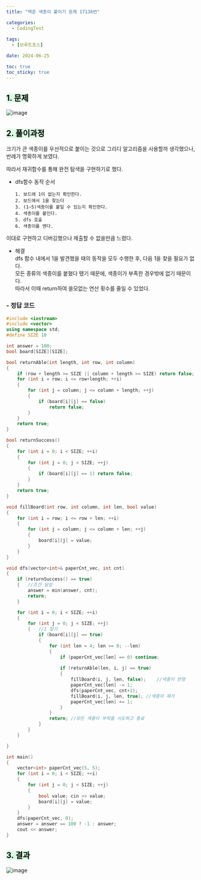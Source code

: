 ```yaml
---
title: "백준 색종이 붙이기 문제 17136번"

categories:
  - CodingTest
 
tags:
  - [브루트포스]

date: 2024-06-25

toc: true
toc_sticky: true
---
```


## <mark style = "background-color : #dcffe4">1. 문제

![image](https://github.com/chodott/chodott.github.io/assets/89974193/619c196c-1311-4475-be80-f2709787cf48)


## <mark style = "background-color : #dcffe4">2. 풀이과정 

크기가 큰 색종이를 우선적으로 붙이는 것으로 그리디 알고리즘을 사용할까 생각했으나, 반례가 명확하게 보였다. <br>

따라서 재귀함수를 통해 완전 탐색을 구현하기로 했다.

- dfs함수 동작 순서

      1. 보드에 1이 없는지 확인한다.
      2. 보드에서 1을 찾는다
      3. (1~5)색종이를 붙일 수 있는지 확인한다.
      4. 색종이를 붙인다.
      5. dfs 호출
      6. 색종이를 뗀다.

이대로 구현하고 디버깅했으나 제출할 수 없을만큼 느렸다.

- 해결<br>
  dfs 함수 내에서 1을 발견했을 때의 동작을 모두 수행한 후, 다음 1을 찾을 필요가 없다. <br>
  모든 종류의 색종이를 붙혔다 뗐기 때문에, 색종이가 부족한 경우밖에 없기 때문이다. <br>
  따라서 이때 return하여 쓸모없는 연산 횟수를 줄일 수 있었다.



### - **정답 코드**

```c++
#include <iostream>
#include <vector>
using namespace std;
#define SIZE 10

int answer = 100;
bool board[SIZE][SIZE];

bool returnAble(int length, int row, int column)
{
	if (row + length >= SIZE || column + length >= SIZE) return false;
	for (int i = row; i <= row+length; ++i)
	{
		for (int j = column; j <= column + length; ++j)
		{
			if (board[i][j] == false) 
				return false;
		}
	}
	return true;
}

bool returnSuccess()
{
	for (int i = 0; i < SIZE; ++i)
	{
		for (int j = 0; j < SIZE; ++j)
		{
			if (board[i][j] == 1) return false;
		}
	}
	return true;
}

void fillBoard(int row, int column, int len, bool value)
{
	for (int i = row; i <= row + len; ++i)
	{
		for (int j = column; j <= column + len; ++j)
		{
			board[i][j] = value;
		}
	}
}

void dfs(vector<int>& paperCnt_vec, int cnt)
{
	if (returnSuccess() == true)
	{	//조건 달성
		answer = min(answer, cnt);
		return;
	}

	for (int i = 0; i < SIZE; ++i)
	{
		for (int j = 0; j < SIZE; ++j)
		{	//1 찾기
			if (board[i][j] == true)
			{
				for (int len = 4; len >= 0; --len)
				{
					if (paperCnt_vec[len] == 0) continue;
		
					if (returnAble(len, i, j) == true)
					{
						fillBoard(i, j, len, false);	//색종이 반영
						paperCnt_vec[len] -= 1;
						dfs(paperCnt_vec, cnt+1);
						fillBoard(i, j, len, true);	//색종이 제거
						paperCnt_vec[len] += 1;
					}
				}
				return;	//모든 색종이 부착을 시도하고 종료
			}
		}
	}

}

int main()
{
	vector<int> paperCnt_vec(5, 5);
	for (int i = 0; i < SIZE; ++i)
	{
		for (int j = 0; j < SIZE; ++j)
		{
			bool value; cin >> value;
			board[i][j] = value;
		}
	}
	dfs(paperCnt_vec, 0);
	answer = answer == 100 ? -1 : answer;
	cout << answer;
}
```

## <mark style = "background-color : #dcffe4">3. 결과

![image](https://github.com/chodott/chodott.github.io/assets/89974193/0581a72d-d616-45ef-b871-f924a8360236)


